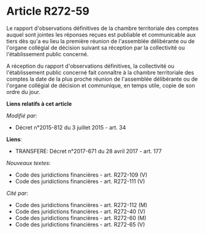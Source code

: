 # Article R272-59

Le rapport d'observations définitives de la chambre territoriale des comptes auquel sont jointes les réponses reçues est
publiable et communicable aux tiers dès qu'a eu lieu la première réunion de l'assemblée délibérante ou de l'organe collégial
de décision suivant sa réception par la collectivité ou l'établissement public concerné. 

A réception du rapport d'observations définitives, la collectivité ou l'établissement public concerné fait connaître à la
chambre territoriale des comptes la date de la plus proche réunion de l'assemblée délibérante ou de l'organe collégial de
décision et communique, en temps utile, copie de son ordre du jour.

**Liens relatifs à cet article**

_Modifié par_:

  - Décret n°2015-812 du 3 juillet 2015 - art. 34

**Liens**:

  - TRANSFERE: Décret n°2017-671 du 28 avril 2017 - art. 177

_Nouveaux textes_:

  - Code des juridictions financières - art. R272-109 (V)
  - Code des juridictions financières - art. R272-111 (V)

_Cité par_:

  - Code des juridictions financières - art. R272-112 (M)
  - Code des juridictions financières - art. R272-40 (V)
  - Code des juridictions financières - art. R272-60 (M)
  - Code des juridictions financières - art. R272-65 (V)
